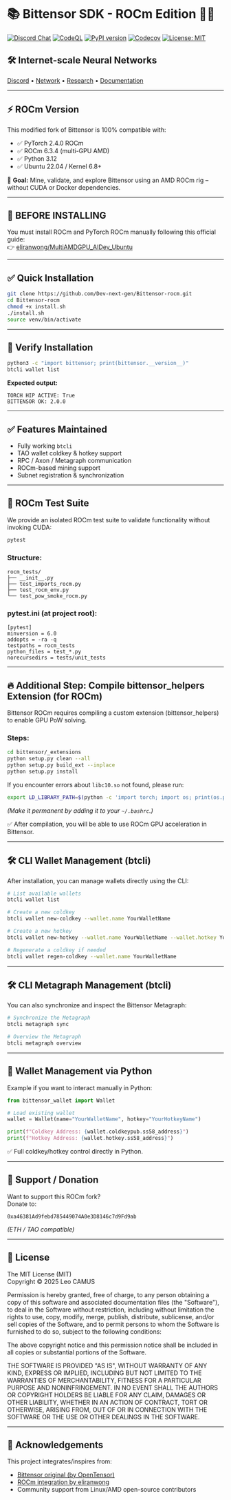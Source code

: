# 📚 Bittensor SDK - ROCm Edition 🫠🔦

[![Discord Chat](https://img.shields.io/discord/308323056592486420.svg)](https://discord.gg/bittensor) [![CodeQL](https://github.com/opentensor/bittensor/actions/workflows/github-code-scanning/codeql/badge.svg)](https://github.com/opentensor/bittensor/actions) [![PyPI version](https://badge.fury.io/py/bittensor.svg)](https://badge.fury.io/py/bittensor) [![Codecov](https://codecov.io/gh/opentensor/bittensor/graph/badge.svg)](https://app.codecov.io/gh/opentensor/bittensor) [![License: MIT](https://opensource.org/licenses/MIT)](https://opensource.org/licenses/MIT)

## 🛠️ Internet-scale Neural Networks

[Discord](https://discord.gg/bittensor) • [Network](https://taostats.io/) • [Research](https://bittensor.com/whitepaper) • [Documentation](https://docs.bittensor.com)

---

## ⚡ ROCm Version

This modified fork of Bittensor is 100% compatible with:

- ✅ PyTorch 2.4.0 ROCm
- ✅ ROCm 6.3.4 (multi-GPU AMD)
- ✅ Python 3.12
- ✅ Ubuntu 22.04 / Kernel 6.8+

🎯 **Goal:** Mine, validate, and explore Bittensor using an AMD ROCm rig – without CUDA or Docker dependencies.

---

## 🚨 BEFORE INSTALLING

You must install ROCm and PyTorch ROCm manually following this official guide:  
👉 [eliranwong/MultiAMDGPU_AIDev_Ubuntu](https://github.com/eliranwong/MultiAMDGPU_AIDev_Ubuntu)

---

## ✅ Quick Installation

```bash
git clone https://github.com/Dev-next-gen/Bittensor-rocm.git
cd Bittensor-rocm
chmod +x install.sh
./install.sh
source venv/bin/activate
```

---

## 🧪 Verify Installation

```bash
python3 -c "import bittensor; print(bittensor.__version__)"
btcli wallet list
```

**Expected output:**

```
TORCH HIP ACTIVE: True
BITTENSOR OK: 2.0.0
```

---

## ✅ Features Maintained

- Fully working `btcli`
- TAO wallet coldkey & hotkey support
- RPC / Axon / Metagraph communication
- ROCm-based mining support
- Subnet registration & synchronization

---

## 🧪 ROCm Test Suite

We provide an isolated ROCm test suite to validate functionality without invoking CUDA:

```bash
pytest
```

### Structure:

```text
rocm_tests/
├── __init__.py
├── test_imports_rocm.py
├── test_rocm_env.py
└── test_pow_smoke_rocm.py
```

### pytest.ini (at project root):

```text
[pytest]
minversion = 6.0
addopts = -ra -q
testpaths = rocm_tests
python_files = test_*.py
norecursedirs = tests/unit_tests
```

---

## 🔥 Additional Step: Compile bittensor_helpers Extension (for ROCm)

Bittensor ROCm requires compiling a custom extension (bittensor_helpers) to enable GPU PoW solving.

### Steps:

```bash
cd bittensor/_extensions
python setup.py clean --all
python setup.py build_ext --inplace
python setup.py install
```

If you encounter errors about `libc10.so` not found, please run:

```bash
export LD_LIBRARY_PATH=$(python -c 'import torch; import os; print(os.path.join(os.path.dirname(torch.__file__), "lib"))'):$LD_LIBRARY_PATH
```

*(Make it permanent by adding it to your `~/.bashrc`.)*

✅ After compilation, you will be able to use ROCm GPU acceleration in Bittensor.

---

## 🛠️ CLI Wallet Management (btcli)

After installation, you can manage wallets directly using the CLI:

```bash
# List available wallets
btcli wallet list

# Create a new coldkey
btcli wallet new-coldkey --wallet.name YourWalletName

# Create a new hotkey
btcli wallet new-hotkey --wallet.name YourWalletName --wallet.hotkey YourHotkeyName

# Regenerate a coldkey if needed
btcli wallet regen-coldkey --wallet.name YourWalletName
```

---

## 🛠️ CLI Metagraph Management (btcli)

You can also synchronize and inspect the Bittensor Metagraph:

```bash
# Synchronize the Metagraph
btcli metagraph sync

# Overview the Metagraph
btcli metagraph overview
```

---

## 🧪 Wallet Management via Python

Example if you want to interact manually in Python:

```python
from bittensor_wallet import Wallet

# Load existing wallet
wallet = Wallet(name="YourWalletName", hotkey="YourHotkeyName")

print(f"Coldkey Address: {wallet.coldkeypub.ss58_address}")
print(f"Hotkey Address: {wallet.hotkey.ss58_address}")
```

✅ Full coldkey/hotkey control directly in Python.

---

## 💖 Support / Donation

Want to support this ROCm fork?  
Donate to:

```
0xa46381Ad9febd785449074A0e3D8146c7d9Fd9ab
```

*(ETH / TAO compatible)*

---

## 📜 License

The MIT License (MIT)  
Copyright © 2025 Leo CAMUS

Permission is hereby granted, free of charge, to any person obtaining a copy of this software and associated documentation files (the "Software"), to deal in the Software without restriction, including without limitation the rights to use, copy, modify, merge, publish, distribute, sublicense, and/or sell copies of the Software, and to permit persons to whom the Software is furnished to do so, subject to the following conditions:

The above copyright notice and this permission notice shall be included in all copies or substantial portions of the Software.

THE SOFTWARE IS PROVIDED "AS IS", WITHOUT WARRANTY OF ANY KIND, EXPRESS OR IMPLIED, INCLUDING BUT NOT LIMITED TO THE WARRANTIES OF MERCHANTABILITY, FITNESS FOR A PARTICULAR PURPOSE AND NONINFRINGEMENT. IN NO EVENT SHALL THE AUTHORS OR COPYRIGHT HOLDERS BE LIABLE FOR ANY CLAIM, DAMAGES OR OTHER LIABILITY, WHETHER IN AN ACTION OF CONTRACT, TORT OR OTHERWISE, ARISING FROM, OUT OF OR IN CONNECTION WITH THE SOFTWARE OR THE USE OR OTHER DEALINGS IN THE SOFTWARE.

---

## 🙏 Acknowledgements

This project integrates/inspires from:

- [Bittensor original (by OpenTensor)](https://github.com/opentensor/bittensor)
- [ROCm integration by eliranwong](https://github.com/eliranwong/MultiAMDGPU_AIDev_Ubuntu)
- Community support from Linux/AMD open-source contributors
